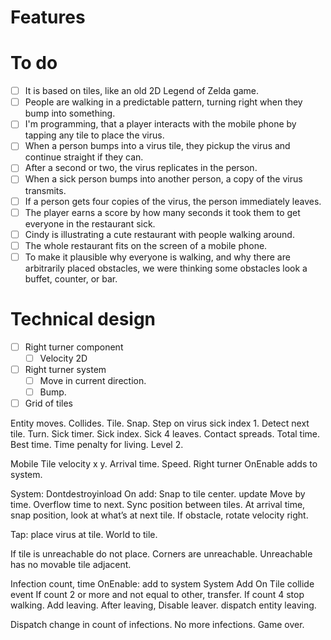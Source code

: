 # Features

# To do

- [ ] It is based on tiles, like an old 2D Legend of Zelda game.
- [ ] People are walking in a predictable pattern, turning right when they bump into something.
- [ ] I'm programming, that a player interacts with the mobile phone by tapping any tile to place the virus.
- [ ] When a person bumps into a virus tile, they pickup the virus and continue straight if they can.
- [ ] After a second or two, the virus replicates in the person.
- [ ] When a sick person bumps into another person, a copy of the virus transmits.
- [ ] If a person gets four copies of the virus, the person immediately leaves.
- [ ] The player earns a score by how many seconds it took them to get everyone in the restaurant sick.
- [ ] Cindy is illustrating a cute restaurant with people walking around.
- [ ] The whole restaurant fits on the screen of a mobile phone.
- [ ] To make it plausible why everyone is walking, and why there are arbitrarily placed obstacles, we were thinking some obstacles look a buffet, counter, or bar.

# Technical design

- [ ] Right turner component
    - [ ] Velocity 2D
- [ ] Right turner system
    - [ ] Move in current direction.
    - [ ] Bump.
- [ ] Grid of tiles

Entity moves.
Collides.
Tile.
Snap.
Step on virus sick index 1.
Detect next tile.
Turn.
Sick timer.
Sick index.
Sick 4 leaves.
Contact spreads.
Total time.
Best time.
Time penalty for living.
Level 2.



Mobile Tile velocity x y.  Arrival time.  Speed.
Right turner
OnEnable adds to system.

System:
Dontdestroyinload
On add:  Snap to tile center.
update
Move by time.
Overflow time to next.
Sync position between tiles.
At arrival time, snap position, look at what’s at next tile.
If obstacle, rotate velocity right.

Tap:  place virus at tile.
World to tile.

If tile is unreachable do not place.  Corners are unreachable.
Unreachable has no movable tile adjacent.


Infection count, time
OnEnable:  add to system
System
Add On Tile collide event
If count 2 or more and not equal to other, transfer.
If count 4 stop walking.  Add leaving.
After leaving,
Disable leaver.
dispatch entity leaving.

Dispatch change in count of infections.
No more infections.  Game over.

